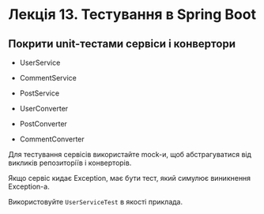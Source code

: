 # Лекція 13. Тестування в Spring Boot

## Покрити unit-тестами сервіси і конвертори
* UserService 
* CommentService
* PostService

* UserConverter
* PostConverter
* CommentConverter

Для тестування сервісів використайте mock-и, щоб абстрагуватися від викликів репозиторіїв і конверторів.

Якщо сервіс кидає Exception, має бути тест, який симулює виникнення Exception-а.

Використовуйте `UserServiceTest` в якості приклада.